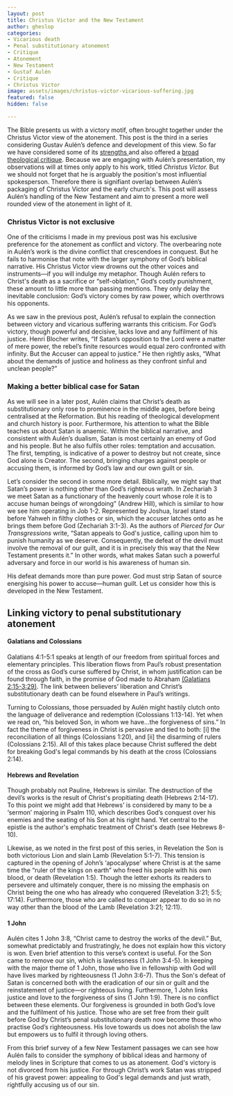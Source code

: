 ```yaml
---
layout: post
title: Christus Victor and the New Testament
author: gheslop
categories:
- Vicarious death
- Penal substitutionary atonement
- Critique
- Atonement
- New Testament
- Gustaf Aulén
- Critique
- Christus Victor
image: assets/images/christus-victor-vicarious-suffering.jpg
featured: false
hidden: false

---
```

The Bible presents us with a victory motif, often brought together under the Christus Victor view of the atonement. This post is the third in a series considering Gustav Aulén’s defence and development of this view. So far we have considered some of its [strengths ](https://rekindle.co.za/content/2020-07-01-christus-victor-strengths "Retrieving Christus Victor")and also offered a [broad theological critique](https://rekindle.co.za/content/2020-07-08-critique-christus-victor "Critiquing Christus Victor "). Because we are engaging with Aulén’s presentation, my observations will at times only apply to his work, titled _Christus Victor._ But we should not forget that he is arguably the position's most influential spokesperson. Therefore there is signifiant overlap between Aulén’s packaging of Christus Victor and the early church's. This post will assess Aulén’s handling of the New Testament and aim to present a more well rounded view of the atonement in light of it.

### Christus Victor is not exclusive

One of the criticisms I made in my previous post was his exclusive preference for the atonement as conflict and victory. The overbearing note in Aulén’s work is the divine conflict that crescendoes in conquest. But he fails to harmonise that note with the larger symphony of God’s biblical narrative. His Christus Victor view drowns out the other voices and instruments—if you will indulge my metaphor. Though Aulén refers to Christ's death as a sacrifice or “self-oblation,” God’s costly punishment, these amount to little more than passing mentions. They only delay the inevitable conclusion: God’s victory comes by raw power, which overthrows his opponents.

As we saw in the previous post, Aulén’s refusal to explain the connection between victory and vicarious suffering warrants this criticism. For God’s victory, though powerful and decisive, lacks love and any fulfilment of his justice. Henri Blocher writes, “If Satan’s opposition to the Lord were a matter of mere power, the rebel’s finite resources would equal zero confronted with infinity. But the Accuser can appeal to justice.” He then rightly asks, “What about the demands of justice and holiness as they confront sinful and unclean people?”

### Making a better biblical case for Satan

As we will see in a later post, Aulén claims that Christ’s death as substitutionary only rose to prominence in the middle ages, before being centralised at the Reformation. But his reading of theological development and church history is poor. Furthermore, his attention to what the Bible teaches us about Satan is anaemic. Within the biblical narrative, and consistent with Aulén’s dualism, Satan is most certainly an enemy of God and his people. But he also fulfils other roles: temptation and accusation. The first, tempting, is indicative of a power to destroy but not create, since God alone is Creator. The second, bringing charges against people or accusing them, is informed by God’s law and our own guilt or sin.

Let’s consider the second in some more detail. Biblically, we might say that Satan’s power is nothing other than God’s righteous wrath. In Zechariah 3 we meet Satan as a functionary of the heavenly court whose role it is to accuse human beings of wrongdoing” (Andrew Hill), which is similar to how we see him operating in Job 1-2. Represented by Joshua, Israel stand before Yahweh in filthy clothes or sin, which the accuser latches onto as he brings them before God (Zechariah 3:1-3). As the authors of _Pierced for Our Transgressions_ write, “Satan appeals to God's justice, calling upon him to punish humanity as we deserve. Consequently, the defeat of the devil must involve the removal of our guilt, and it is in precisely this way that the New Testament presents it.” In other words, what makes Satan such a powerful adversary and force in our world is his awareness of human sin.

His defeat demands more than pure power. God must strip Satan of source energising his power to accuse—human guilt. Let us consider how this is developed in the New Testament.

## Linking victory to penal substitutionary atonement

#### Galatians and Colossians

Galatians 4:1-5:1 speaks at length of our freedom from spiritual forces and elementary principles. This liberation flows from Paul’s robust presentation of the cross as God’s curse suffered by Christ, in whom justification can be found through faith, in the promise of God made to Abraham [(Galatians 2:15-3:29)](https://rekindle.co.za/content/galatians-faith-in-christ-or-the-faithfulness-of-christ/ "Faith in Christ"). The link between believers’ liberation and Christ’s substitutionary death can be found elsewhere in Paul’s writings.

Turning to Colossians, those persuaded by Aulén might hastily clutch onto the language of deliverance and redemption (Colossians 1:13-14). Yet when we read on, “his beloved Son, in whom we have…the forgiveness of sins.” In fact the theme of forgiveness in Christ is pervasive and tied to both: \[i\] the reconciliation of all things (Colossians 1:20), and \[ii\] the disarming of rulers (Colossians 2:15). All of this takes place because Christ suffered the debt for breaking God's legal commands by his death at the cross (Colossians 2:14).

#### Hebrews and Revelation

Though probably not Pauline, Hebrews is similar. The destruction of the devil’s works is the result of Christ's propitiating death (Hebrews 2:14-17). To this point we might add that Hebrews’ is considered by many to be a ‘sermon’ majoring in Psalm 110, which describes God’s conquest over his enemies and the seating of his Son at his right hand. Yet central to the epistle is the author's emphatic treatment of Christ's death (see Hebrews 8-10).

Likewise, as we noted in the first post of this series, in Revelation the Son is both victorious Lion and slain Lamb (Revelation 5:1-7). This tension is captured in the opening of John’s ‘apocalypse’ where Christ is at the same time the “ruler of the kings on earth” who freed his people with his own blood, or death (Revelation 1:5). Though the letter exhorts its readers to persevere and ultimately conquer, there is no missing the emphasis on Christ being the one who has already who conquered (Revelation 3:21; 5:5; 17:14). Furthermore, those who are called to conquer appear to do so in no way other than the blood of the Lamb (Revelation 3:21; 12:11).

#### 1 John

Aulén cites 1 John 3:8, “Christ came to destroy the works of the devil.” But, somewhat predictably and frustratingly, he does not explain how this victory is won. Even brief attention to this verse’s context is useful. For the Son came to remove our sin, which is lawlessness (1 John 3:4-5). In keeping with the major theme of 1 John, those who live in fellowship with God will have lives marked by righteousness (1 John 3:6-7). Thus the Son's defeat of Satan is concerned both with the eradication of our sin or guilt and the reinstatement of justice—or righteous living. Furthermore, 1 John links justice and love to the forgiveness of sins (1 John 1:9). There is no conflict between these elements. Our forgiveness is grounded in both God’s love and the fulfilment of his justice. Those who are set free from their guilt before God by Christ’s penal substitutionary death now become those who practise God’s righteousness. His love towards us does not abolish the law but empowers us to fulfil it through loving others.

From this brief survey of a few New Testament passages we can see how Aulén fails to consider the symphony of biblical ideas and harmony of melody lines in Scripture that comes to us as atonement. God's victory is not divorced from his justice. For through Christ’s work Satan was stripped of his gravest power: appealing to God's legal demands and just wrath, rightfully accusing us of our sin.
